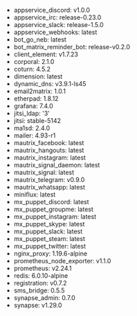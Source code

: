 * appservice_discord: v1.0.0
* appservice_irc: release-0.23.0
* appservice_slack: release-1.5.0
* appservice_webhooks: latest
* bot_go_neb: latest
* bot_matrix_reminder_bot: release-v0.2.0
* client_element: v1.7.23
* corporal: 2.1.0
* coturn: 4.5.2
* dimension: latest
* dynamic_dns: v3.9.1-ls45
* email2matrix: 1.0.1
* etherpad: 1.8.12
* grafana: 7.4.0
* jitsi_ldap: '3'
* jitsi: stable-5142
* ma1sd: 2.4.0
* mailer: 4.93-r1
* mautrix_facebook: latest
* mautrix_hangouts: latest
* mautrix_instagram: latest
* mautrix_signal_daemon: latest
* mautrix_signal: latest
* mautrix_telegram: v0.9.0
* mautrix_whatsapp: latest
* miniflux: latest
* mx_puppet_discord: latest
* mx_puppet_groupme: latest
* mx_puppet_instagram: latest
* mx_puppet_skype: latest
* mx_puppet_slack: latest
* mx_puppet_steam: latest
* mx_puppet_twitter: latest
* nginx_proxy: 1.19.6-alpine
* prometheus_node_exporter: v1.1.0
* prometheus: v2.24.1
* redis: 6.0.10-alpine
* registration: v0.7.2
* sms_bridge: 0.5.5
* synapse_admin: 0.7.0
* synapse: v1.29.0
